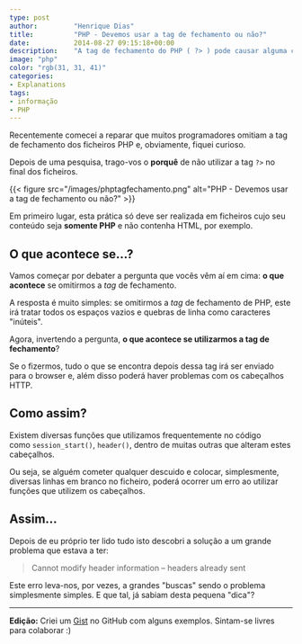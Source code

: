 ```yaml
---
type: post
author:         "Henrique Dias"
title:          "PHP - Devemos usar a tag de fechamento ou não?"
date:           2014-08-27 09:15:18+00:00
description:    "A tag de fechamento do PHP ( ?> ) pode causar alguma confusão visto que é omitida pela maioria dos desenvolvedores. Mas porquê?"
image: "php"
color: "rgb(31, 31, 41)"
categories:
- Explanations
tags:
- informação
- PHP
---
```


Recentemente comecei a reparar que muitos programadores omitiam a tag de fechamento dos ficheiros PHP e, obviamente, fiquei curioso.

Depois de uma pesquisa, trago-vos o **porquê** de não utilizar a tag ```?>``` no final dos ficheiros.

{{< figure src="/images/phptagfechamento.png" alt="PHP - Devemos usar a tag de fechamento ou não?" >}}

Em primeiro lugar, esta prática só deve ser realizada em ficheiros cujo seu conteúdo seja **somente PHP** e não contenha HTML, por exemplo.


## O que acontece se...?


Vamos começar por debater a pergunta que vocês vêm aí em cima: **o que acontece** se omitirmos a *tag* de fechamento.

A resposta é muito simples: se omitirmos a *tag* de fechamento de PHP, este irá tratar todos os espaços vazios e quebras de linha como caracteres "inúteis".

Agora, invertendo a pergunta, **o que acontece se utilizarmos a tag de fechamento**?

Se o fizermos, tudo o que se encontra depois dessa tag irá ser enviado para o browser e, além disso poderá haver problemas com os cabeçalhos HTTP.


## Como assim?


Existem diversas funções que utilizamos frequentemente no código como ```session_start()```, ```header()```, dentro de muitas outras que alteram estes cabeçalhos.

Ou seja, se alguém cometer qualquer descuido e colocar, simplesmente, diversas linhas em branco no ficheiro, poderá ocorrer um erro ao utilizar funções que utilizem os cabeçalhos.


## Assim...


Depois de eu próprio ter lido tudo isto descobri a solução a um grande problema que estava a ter:


> Cannot modify header information – headers already sent


Este erro leva-nos, por vezes, a grandes "buscas" sendo o problema simplesmente simples. E que tal, já sabiam desta pequena "dica"?

* * *

**Edição:** Criei um [Gist](https://gist.github.com/hacdias/aacf68dd880e9fb15447) no GitHub com alguns exemplos. Sintam-se livres para colaborar :)
